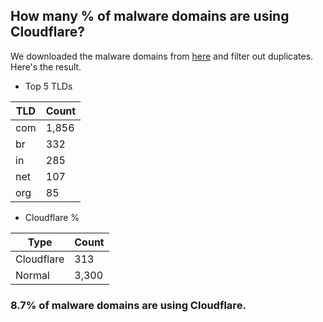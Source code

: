 ## How many % of malware domains are using Cloudflare?


We downloaded the malware domains from [here](https://urlhaus.abuse.ch) and filter out duplicates.
Here's the result.


[//]: # (start replacement)


- Top 5 TLDs

| TLD | Count |
| --- | --- |
| com | 1,856 |
| br | 332 |
| in | 285 |
| net | 107 |
| org | 85 |


- Cloudflare %

| Type | Count |
| --- | --- |
| Cloudflare | 313 |
| Normal | 3,300 |


### 8.7% of malware domains are using Cloudflare.